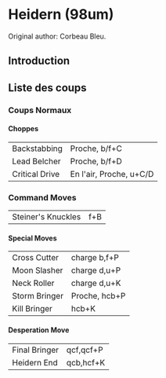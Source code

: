 # Heidern (98um)

Original author: Corbeau Bleu.

## Introduction

## Liste des coups

### Coups Normaux

#### Choppes

|                |                         |
|----------------|-------------------------|
| Backstabbing   | Proche, b/f+C           |
| Lead Belcher   | Proche, b/f+D           |
| Critical Drive | En l'air, Proche, u+C/D |

### Command Moves

|                    |     |
|--------------------|-----|
| Steiner's Knuckles | f+B |

#### Special Moves

|               |               |
|---------------|---------------|
| Cross Cutter  | charge b,f+P  |
| Moon Slasher  | charge d,u+P  |
| Neck Roller   | charge d,u+K  |
| Storm Bringer | Proche, hcb+P |
| Kill Bringer  | hcb+K         |

#### Desperation Move

|               |           |
|---------------|-----------|
| Final Bringer | qcf,qcf+P |
| Heidern End   | qcb,hcf+K |
